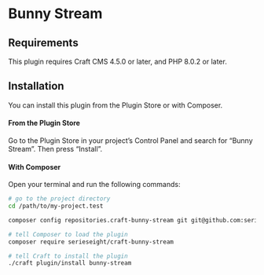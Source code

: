 # Bunny Stream



## Requirements

This plugin requires Craft CMS 4.5.0 or later, and PHP 8.0.2 or later.

## Installation

You can install this plugin from the Plugin Store or with Composer.

#### From the Plugin Store

Go to the Plugin Store in your project’s Control Panel and search for “Bunny Stream”. Then press “Install”.

#### With Composer

Open your terminal and run the following commands:

```bash
# go to the project directory
cd /path/to/my-project.test

composer config repositories.craft-bunny-stream git git@github.com:serieseight/craft-bunny-stream.git

# tell Composer to load the plugin
composer require serieseight/craft-bunny-stream

# tell Craft to install the plugin
./craft plugin/install bunny-stream
```
